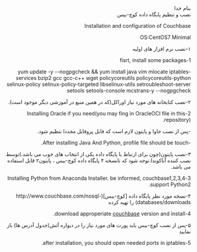<html dir='rtl'>
<div dir='rtl' align='right'>بنام خدا</div>

<div dir='rtl' align='right'>نصب و تنظیم پایگاه داده کوچ-بیس</div>

Installation and configuration of Couchbase

OS:CentOS7 Minimal

<div dir='rtl' align='right'>۱-نصب نرم افزار های اولیه</div>

1-fisrt, install some packages

yum update -y --nogpgcheck && yum install java vim mlocate
iptables-services bzip2 gcc gcc-c++ wget policycoreutils
policycoreutils-python selinux-policy selinux-policy-targeted
libselinux-utils setroubleshoot-server setools setools-console
mcstrans-y --nogpgcheck

<div dir='rtl' align='right'>۲-نصب کتابخانه های مورد نیاز اوراکل(که در همین منبع در آموزشی دیگر موجود
است).

2-Installing Oracle if you need(you may fing in OracleOCI file in this
repository).

<div dir='rtl' align='right'>-پس از نصب جاوا و پایتون لازم است که فایل پروفایل مجددا تنظیم شود.</div>

-After installing Java And Python, profile file should be touch.

<div dir='rtl' align='right'>۳-نصب پایتون(چون برای ارتباط با پایگاه داده یکی از انتخاب های خوب می
باشد.)توسط نصب کننده آناکوندا.توجه شود که تانسخه ۴ پایگاه داده کوچ-بیس ،
پایتون۲ قابل استفاده می باشد.</div>

3-Installing Python from Anaconda Installer. be informed,
couchbase1,2,3,4 support Python2.

<div dir='rtl' align='right'>۴-نسخه مورد نظر پایگاه داده
[کوچ-بیس](http://www.couchbase.com/nosql-databases/downloads) را تهیه
کرده</div>

4-download approperiate
[couchbase](http://www.couchbase.com/nosql-databases/downloads) version
and install.

<div dir='rtl' align='right'>۵-پس از نصب کوچ-بیس باید پورت های مورد نیاز را در دیواره آتش(جدول آدرس
ها) باز نمایید</div>

5-after installation, you should open needed ports in iptables.

</html>
